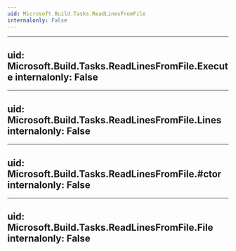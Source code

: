 ```yaml
---
uid: Microsoft.Build.Tasks.ReadLinesFromFile
internalonly: False
---
```


---
uid: Microsoft.Build.Tasks.ReadLinesFromFile.Execute
internalonly: False
---

---
uid: Microsoft.Build.Tasks.ReadLinesFromFile.Lines
internalonly: False
---

---
uid: Microsoft.Build.Tasks.ReadLinesFromFile.#ctor
internalonly: False
---

---
uid: Microsoft.Build.Tasks.ReadLinesFromFile.File
internalonly: False
---
